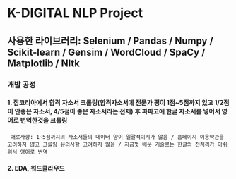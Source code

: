 # K-DIGITAL NLP Project
## 사용한 라이브러리: Selenium / Pandas / Numpy / Scikit-learn / Gensim / WordCloud / SpaCy / Matplotlib / Nltk

### 개발 공정
#### 1. 잡코리아에서 합격 자소서 크롤링(합격자소서에 전문가 평이 1점~5점까지 있고 1/2점이 안좋은 자소서, 4/5점이 좋은 자소서라는 전제) 후 파파고에 한글 자소서를 넣어서 영어로 번역한것을 크롤링
     애로사항: 1~5점까지의 자소서들의 데이터 양이 일괄적이지가 않음 / 홈페이지 이용약관을 고려하지 않고 크롤링 유의사항 고려하지 않음 / 지금껏 배운 기술로는 한글의 전처리가 아쉬워서 영어로 번역
#### 2. EDA, 워드클라우드 
     
